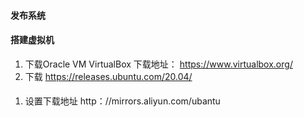 #### 发布系统

#### 搭建虚拟机
1. 下载Oracle VM VirtualBox 下载地址： https://www.virtualbox.org/
2. 下载 https://releases.ubuntu.com/20.04/

#### 
1. 设置下载地址 http：//mirrors.aliyun.com/ubantu